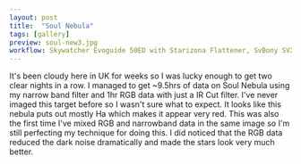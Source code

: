 ```yaml
---
layout: post
title:  "Soul Nebula"
tags: [gallery]
preview: soul-new3.jpg
workflow: Skywatcher Evoguide 50ED with Starizona Flattener, SvBony SV220 filter, Risingcam IMX585, guided, 10.5hrs of data
---
```

It's been cloudy here in UK for weeks so I was lucky enough to get two clear nights in a row. I managed to get ~9.5hrs of data on Soul Nebula using my narrow band filter and 1hr RGB data with just a IR Cut filter. I've never imaged this target before so I wasn't sure what to expect. It looks like this nebula puts out mostly Ha which makes it appear very red. This was also the first time I've mixed RGB and narrowband data in the same image so I'm still perfecting my technique for doing this. I did noticed that the RGB data reduced the dark noise dramatically and made the stars look very much better.
